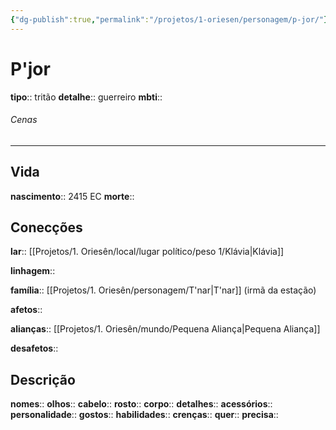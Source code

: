 ```yaml
---
{"dg-publish":true,"permalink":"/projetos/1-oriesen/personagem/p-jor/"}
---
```



# P'jor
**tipo**:: tritão
**detalhe**:: guerreiro
**mbti**:: 

###### Cenas



---
## Vida
**nascimento**:: 2415 EC
**morte**:: 


## Conecções

**lar**:: [[Projetos/1. Oriesên/local/lugar político/peso 1/Klávia|Klávia]]

**linhagem**:: 

**família**:: [[Projetos/1. Oriesên/personagem/T'nar|T'nar]] (irmã da estação)

**afetos**:: 

**alianças**:: [[Projetos/1. Oriesên/mundo/Pequena Aliança|Pequena Aliança]]

**desafetos**:: 


## Descrição
**nomes**:: 
**olhos**:: 
**cabelo**:: 
**rosto**:: 
**corpo**:: 
**detalhes**:: 
**acessórios**:: 
**personalidade**:: 
**gostos**:: 
**habilidades**:: 
**crenças**:: 
**quer**:: 
**precisa**:: 